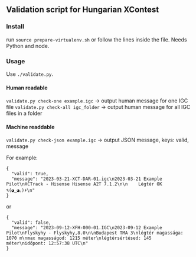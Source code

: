 ## Validation script for Hungarian XContest

### Install
run `source prepare-virtualenv.sh` or follow the lines inside the file. Needs Python and node.

### Usage

Use `./validate.py`.

#### Human readable
`validate.py check-one example.igc` -> output human message for one IGC file
`validate.py check-all igc_folder` -> output human message for all IGC files in a folder

#### Machine readdable
`validate.py check-json example.igc` -> output JSON message, keys: valid, message

For example:

```
{
  "valid": true,
  "message": "2023-03-21-XCT-DAR-01.igc\n2023-03-21 Example Pilot\nXCTrack - Hisense Hisense A2T 7.1.2\n\n    Légtér OK ٩(◕‿◕｡)۶\n"
}
```

or

```
{
  "valid": false,
  "message": "2023-09-12-XFH-000-01.IGC\n2023-09-12 Example Pilot\nFlyskyhy - Flyskyhy,8.0\n\nBudapest TMA 3\nlégtér magassága: 1070 m\nmax magasságod: 1215 méter\nlégtérsértésed: 145 méter\nidőpont: 12:57:38 UTC\n"
}
```
